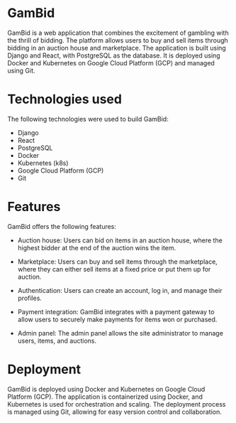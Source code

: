 # GamBid

GamBid is a web application that combines the excitement of gambling with the thrill of bidding. The platform allows users to buy and sell items through bidding in an auction house and marketplace. The application is built using Django and React, with PostgreSQL as the database. It is deployed using Docker and Kubernetes on Google Cloud Platform (GCP) and managed using Git.


# Technologies used
The following technologies were used to build GamBid:

- Django
- React
- PostgreSQL
- Docker
- Kubernetes (k8s)
- Google Cloud Platform (GCP)
- Git


# Features
GamBid offers the following features:

- Auction house: Users can bid on items in an auction house, where the highest bidder at the end of the auction wins the item.

- Marketplace: Users can buy and sell items through the marketplace, where they can either sell items at a fixed price or put them up for auction.

- Authentication: Users can create an account, log in, and manage their profiles.

- Payment integration: GamBid integrates with a payment gateway to allow users to securely make payments for items won or purchased.

- Admin panel: The admin panel allows the site administrator to manage users, items, and auctions.


# Deployment
GamBid is deployed using Docker and Kubernetes on Google Cloud Platform (GCP). The application is containerized using Docker, and Kubernetes is used for orchestration and scaling. The deployment process is managed using Git, allowing for easy version control and collaboration.
